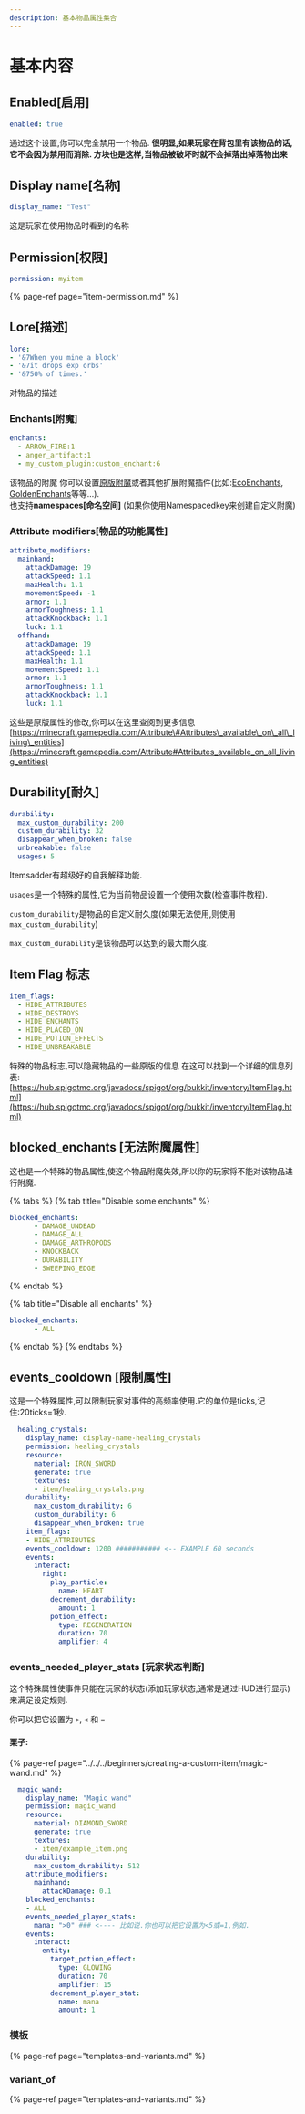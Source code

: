 ```yaml
---
description: 基本物品属性集合
---
```


# 基本内容

## Enabled[启用]

```yaml
enabled: true
```

通过这个设置,你可以完全禁用一个物品. 
**很明显,如果玩家在背包里有该物品的话,它不会因为禁用而消除. 
方块也是这样,当物品被破坏时就不会掉落出掉落物出来**

## Display name[名称]

```yaml
display_name: "Test"
```

这是玩家在使用物品时看到的名称

## Permission[权限]

```yaml
permission: myitem
```

{% page-ref page="item-permission.md" %}

## Lore[描述]

```yaml
lore:
- '&7When you mine a block'
- '&7it drops exp orbs'
- '&750% of times.'
```

对物品的描述

### Enchants[附魔]

```yaml
enchants:
  - ARROW_FIRE:1
  - anger_artifact:1
  - my_custom_plugin:custom_enchant:6
```

该物品的附魔
你可以设置[原版附魔](https://hub.spigotmc.org/javadocs/bukkit/org/bukkit/enchantments/Enchantment.html)或者其他扩展附魔插件\(比如:[EcoEnchants](https://www.spigotmc.org/resources/%E2%9A%A1-1-16-1-16-5-ecoenchants-%E2%9C%A8-220-custom-enchantments-%E2%9C%85-essentials-cmi-support.79573/), [GoldenEnchants](https://www.spigotmc.org/resources/goldenenchants-%E2%80%A2-more-vanilla-like-enchantments-1-14-1-16.61693/)等等...\).  
也支持**namespaces[命名空间]** \(如果你使用Namespacedkey来创建自定义附魔\)

### Attribute modifiers[物品的功能属性]

```yaml
attribute_modifiers:
  mainhand:
    attackDamage: 19
    attackSpeed: 1.1
    maxHealth: 1.1
    movementSpeed: -1
    armor: 1.1
    armorToughness: 1.1
    attackKnockback: 1.1
    luck: 1.1
  offhand:
    attackDamage: 19
    attackSpeed: 1.1
    maxHealth: 1.1
    movementSpeed: 1.1
    armor: 1.1
    armorToughness: 1.1
    attackKnockback: 1.1
    luck: 1.1
```

这些是原版属性的修改,你可以在这里查阅到更多信息[https://minecraft.gamepedia.com/Attribute\#Attributes\_available\_on\_all\_living\_entities](https://minecraft.gamepedia.com/Attribute#Attributes_available_on_all_living_entities)

## Durability[耐久]

```yaml
durability:
  max_custom_durability: 200
  custom_durability: 32
  disappear_when_broken: false
  unbreakable: false
  usages: 5
```

Itemsadder有超级好的自我解释功能.

`usages`是一个特殊的属性,它为当前物品设置一个使用次数\(检查事件教程\).

`custom_durability`是物品的自定义耐久度\(如果无法使用,则使用`max_custom_durability`\)

`max_custom_durability`是该物品可以达到的最大耐久度.

## Item Flag 标志

```yaml
item_flags:
  - HIDE_ATTRIBUTES
  - HIDE_DESTROYS
  - HIDE_ENCHANTS
  - HIDE_PLACED_ON
  - HIDE_POTION_EFFECTS
  - HIDE_UNBREAKABLE
```

特殊的物品标志,可以隐藏物品的一些原版的信息 
在这可以找到一个详细的信息列表:[https://hub.spigotmc.org/javadocs/spigot/org/bukkit/inventory/ItemFlag.html](https://hub.spigotmc.org/javadocs/spigot/org/bukkit/inventory/ItemFlag.html)

## blocked\_enchants [无法附魔属性]

这也是一个特殊的物品属性,使这个物品附魔失效,所以你的玩家将不能对该物品进行附魔.

{% tabs %}
{% tab title="Disable some enchants" %}
```yaml
blocked_enchants:
      - DAMAGE_UNDEAD
      - DAMAGE_ALL
      - DAMAGE_ARTHROPODS
      - KNOCKBACK
      - DURABILITY
      - SWEEPING_EDGE
```
{% endtab %}

{% tab title="Disable all enchants" %}
```yaml
blocked_enchants:
      - ALL
```
{% endtab %}
{% endtabs %}

## events\_cooldown [限制属性]

这是一个特殊属性,可以限制玩家对事件的高频率使用.它的单位是ticks,记住:20ticks=1秒.

```yaml
  healing_crystals:
    display_name: display-name-healing_crystals
    permission: healing_crystals
    resource:
      material: IRON_SWORD
      generate: true
      textures:
      - item/healing_crystals.png
    durability:
      max_custom_durability: 6
      custom_durability: 6
      disappear_when_broken: true
    item_flags:
    - HIDE_ATTRIBUTES
    events_cooldown: 1200 ########### <-- EXAMPLE 60 seconds
    events:
      interact:
        right:
          play_particle:
            name: HEART
          decrement_durability:
            amount: 1
          potion_effect:
            type: REGENERATION
            duration: 70
            amplifier: 4
```

### events\_needed\_player\_stats [玩家状态判断]

这个特殊属性使事件只能在玩家的状态\(添加玩家状态,通常是通过HUD进行显示\)来满足设定规则.

你可以把它设置为 `>`, `<` 和 `=`

#### 栗子:

{% page-ref page="../../../beginners/creating-a-custom-item/magic-wand.md" %}

```yaml
  magic_wand:
    display_name: "Magic wand"
    permission: magic_wand
    resource:
      material: DIAMOND_SWORD
      generate: true
      textures:
      - item/example_item.png
    durability:
      max_custom_durability: 512
    attribute_modifiers:
      mainhand:
        attackDamage: 0.1
    blocked_enchants:
    - ALL
    events_needed_player_stats:
      mana: ">0" ### <---- 比如说.你也可以把它设置为<5或=1,例如.
    events:
      interact:
        entity:
          target_potion_effect:
            type: GLOWING
            duration: 70
            amplifier: 15
          decrement_player_stat:
            name: mana
            amount: 1
```

### 模板

{% page-ref page="templates-and-variants.md" %}

### variant\_of

{% page-ref page="templates-and-variants.md" %}

